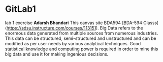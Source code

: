 # GitLab1
lab 1 exercise
**Adarsh Bhandari**
This canvas site BDA594 [BDA-594 Classs] (https://sdsu.instructure.com/courses/113151).
Big Data refers to the enormous data generated from multiple sources from numerous industries. This data can be structured, semi-structured and unstructured and can be modified as per user needs by various analytical techniques. Good statistical knowledge and computing power is required in order to mine this big data and use it for making ingenious decisions.

